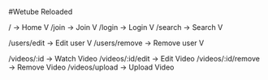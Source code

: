#Wetube Reloaded

/ -> Home V
/join -> Join  V
/login -> Login V
/search -> Search V

/users/edit -> Edit user V
/users/remove -> Remove user V 

/videos/:id -> Watch Video
/videos/:id/edit -> Edit Video
/videos/:id/remove -> Remove Video
/videos/upload -> Upload Video